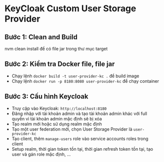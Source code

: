 # KeyCloak Custom User Storage Provider

## Bước 1: Clean and Build
nvm clean install để có file jar trong thư mục target

## Bước 2: Kiểm tra Docker file, file jar
- Chạy lệnh `docker build -t user-provider-kc .` để build image
- Chạy lệnh `docker run -p 8180:8080 user-provider-kc` để chạy container

## Bước 3: Cấu hình Keycloak
- Truy cập vào Keycloak: `http://localhost:8180`
- Đăng nhập với tài khoản admin và tạo tài khoản admin khác với full quyền vì tài khoản admin mặc định sẽ bị xóa
- Tạo realm mới hoặc sử dụng realm mặc định
- Tạo một user federation mới, chọn User Storage Provider là `user-provider-kc`
- Tạo client, thêm `manage-users` role vào service accounts roles trong client
- Setup realm, thời gian token tồn tại, thời gian refresh token tồn tại, tạo user và gán role mặc định, ...